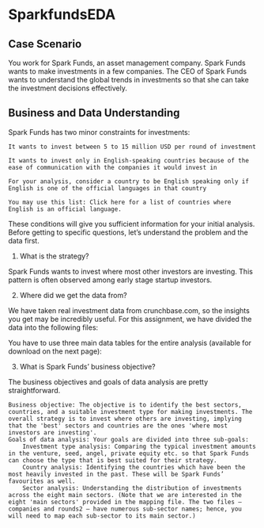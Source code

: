 # SparkfundsEDA

## Case Scenario
You work for Spark Funds, an asset management company. Spark Funds wants to make investments in a few companies. The CEO of Spark Funds wants to understand the global trends in investments so that she can take the investment decisions effectively.

## Business and Data Understanding

Spark Funds has two minor constraints for investments:

    It wants to invest between 5 to 15 million USD per round of investment

    It wants to invest only in English-speaking countries because of the ease of communication with the companies it would invest in

    For your analysis, consider a country to be English speaking only if English is one of the official languages in that country

    You may use this list: Click here for a list of countries where English is an official language.

 

These conditions will give you sufficient information for your initial analysis. Before getting to specific questions, let’s understand the problem and the data first.

 

1. What is the strategy?

Spark Funds wants to invest where most other investors are investing. This pattern is often observed among early stage startup investors.

 

2. Where did we get the data from? 

We have taken real investment data from crunchbase.com, so the insights you get may be incredibly useful. For this assignment, we have divided the data into the following files:

 

You have to use three main data tables for the entire analysis (available for download on the next page):

 

3. What is Spark Funds’ business objective?

The business objectives and goals of data analysis are pretty straightforward.

    Business objective: The objective is to identify the best sectors, countries, and a suitable investment type for making investments. The overall strategy is to invest where others are investing, implying that the 'best' sectors and countries are the ones 'where most investors are investing'.
    Goals of data analysis: Your goals are divided into three sub-goals:
        Investment type analysis: Comparing the typical investment amounts in the venture, seed, angel, private equity etc. so that Spark Funds can choose the type that is best suited for their strategy.
        Country analysis: Identifying the countries which have been the most heavily invested in the past. These will be Spark Funds’ favourites as well.
        Sector analysis: Understanding the distribution of investments across the eight main sectors. (Note that we are interested in the eight 'main sectors' provided in the mapping file. The two files — companies and rounds2 — have numerous sub-sector names; hence, you will need to map each sub-sector to its main sector.)

 
